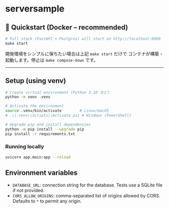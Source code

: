 # serversample

## 🚀 Quickstart (Docker – recommended)

```bash
# Full stack (FastAPI + Postgres) will start on http://localhost:8000
make start
```

開発環境をシンプルに保ちたい場合は上記 `make start` だけで
コンテナが構築・起動します。停止は `make compose-down` です。

---

## Setup (using venv)

```bash
# Create virtual environment (Python 3.10 など)
python -m venv .venv

# Activate the environment
source .venv/bin/activate        # Linux/macOS
# .\\.venv\\Scripts\\Activate.ps1 # Windows (PowerShell)

# Upgrade pip and install dependencies
python -m pip install --upgrade pip
pip install -r requirements.txt
```

### Running locally

```bash
uvicorn app.main:app --reload
```

## Environment variables

- `DATABASE_URL`: connection string for the database. Tests use a SQLite file if
  not provided.
- `CORS_ALLOW_ORIGINS`: comma-separated list of origins allowed by CORS.
  Defaults to `*` to permit any origin.
